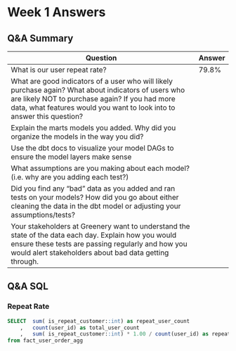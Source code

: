 # Week 1 Answers

## Q&A Summary
| Question | Answer |
| --- | --- |
| What is our user repeat rate? | 79.8% |
| What are good indicators of a user who will likely purchase again? What about indicators of users who are likely NOT to purchase again? If you had more data, what features would you want to look into to answer this question? |  |
| Explain the marts models you added. Why did you organize the models in the way you did? |  |
| Use the dbt docs to visualize your model DAGs to ensure the model layers make sense |  |
| What assumptions are you making about each model? (i.e. why are you adding each test?) |  |
| Did you find any “bad” data as you added and ran tests on your models? How did you go about either cleaning the data in the dbt model or adjusting your assumptions/tests? |  |
| Your stakeholders at Greenery want to understand the state of the data each day. Explain how you would ensure these tests are passing regularly and how you would alert stakeholders about bad data getting through. |  |


## Q&A SQL

### Repeat Rate
```sql
SELECT  sum( is_repeat_customer::int) as repeat_user_count
    ,   count(user_id) as total_user_count
    ,   sum( is_repeat_customer::int) * 1.00 / count(user_id) as repeat_rate
from fact_user_order_agg
```